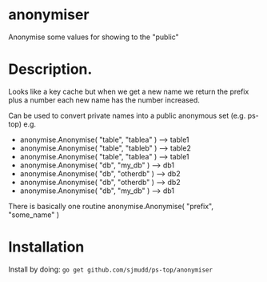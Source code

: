 # anonymiser
Anonymise some values for showing to the "public"

# Description.

Looks like a key cache but when we get a new name we return the prefix plus a number each new name has the number increased.

Can be used to convert private names into a public anonymous set (e.g. ps-top)
e.g.
* anonymise.Anonymise( "table", "tablea" )  --> table1
* anonymise.Anonymise( "table", "tableb" )  --> table2
* anonymise.Anonymise( "table", "tablea" )  --> table1
* anonymise.Anonymise( "db",    "my_db" )   --> db1
* anonymise.Anonymise( "db",    "otherdb" ) --> db2
* anonymise.Anonymise( "db",    "otherdb" ) --> db2
* anonymise.Anonymise( "db",    "my_db" )   --> db1

There is basically one routine anonymise.Anonymise( "prefix", "some_name" )

# Installation

Install by doing:
`go get github.com/sjmudd/ps-top/anonymiser`

